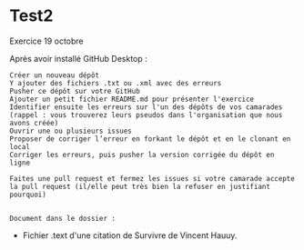 # Test2
 Exercice 19 octobre 
 
 Après avoir installé GitHub Desktop :

    Créer un nouveau dépôt 
    Y ajouter des fichiers .txt ou .xml avec des erreurs
    Pusher ce dépôt sur votre GitHub 
    Ajouter un petit fichier README.md pour présenter l'exercice
    Identifier ensuite les erreurs sur l'un des dépôts de vos camarades (rappel : vous trouverez leurs pseudos dans l'organisation que nous avons créée)
    Ouvrir une ou plusieurs issues
    Proposer de corriger l’erreur en forkant le dépôt et en le clonant en local
    Corriger les erreurs, puis pusher la version corrigée du dépôt en ligne

    Faites une pull request et fermez les issues si votre camarade accepte la pull request (il/elle peut très bien la refuser en justifiant pourquoi)
    
    
    Document dans le dossier : 
    
   - Fichier .text d'une citation de Survivre de Vincent Hauuy. 
